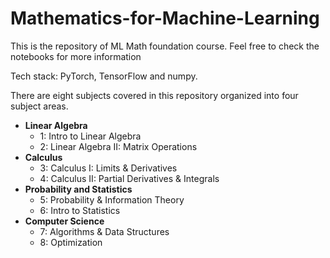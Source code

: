 # Mathematics-for-Machine-Learning

This is the repository of ML Math foundation course. Feel free to check the notebooks for more information

Tech stack: PyTorch, TensorFlow and numpy.

There are eight subjects covered in this repository organized into four subject areas.
* **Linear Algebra**
   * 1: Intro to Linear Algebra
   * 2: Linear Algebra II: Matrix Operations
* **Calculus**
   * 3: Calculus I: Limits & Derivatives 
   * 4: Calculus II: Partial Derivatives & Integrals
* **Probability and Statistics**
   * 5: Probability & Information Theory
   * 6: Intro to Statistics
* **Computer Science**
   * 7: Algorithms & Data Structures
   * 8: Optimization

